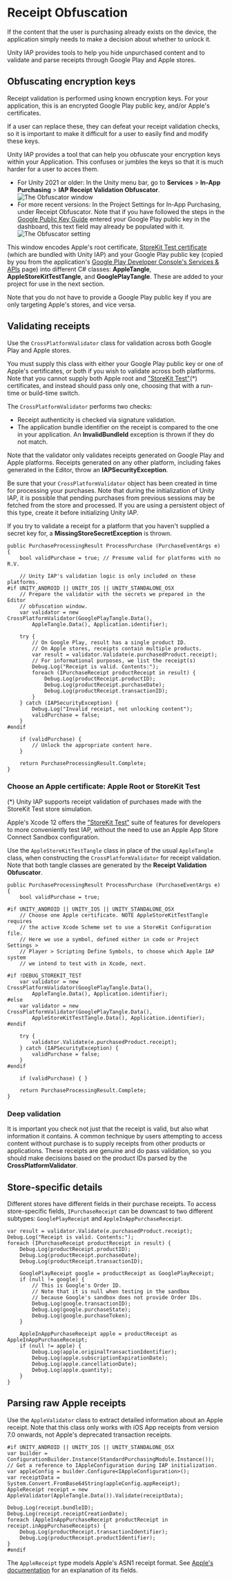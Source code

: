 # Receipt Obfuscation

If the content that the user is purchasing already exists on the device, the application simply needs to make a decision about whether to unlock it.

Unity IAP provides tools to help you hide unpurchased content and to validate and parse receipts through Google Play and Apple stores.

## Obfuscating encryption keys

Receipt validation is performed using known encryption keys. For your application, this is an encrypted Google Play public key, and/or Apple's certificates.

If a user can replace these, they can defeat your receipt validation checks, so it is important to make it difficult for a user to easily find and modify these keys.

Unity IAP provides a tool that can help you obfuscate your encryption keys within your Application. This confuses or jumbles the keys so that it is much harder for a user to acces them.

* For Unity 2021 or older: In the Unity menu bar, go to __Services__ > __In-App Purchasing__ > __IAP Receipt Validation Obfuscator__.
![The Obfuscator window](images/IAPObfuscator.png)
* For more recent versions: In the Project Settings for In-App Purchasing, under Receipt Obfuscator. Note that if you have followed the steps in the [Google Public Key Guide](GooglePublicKey.md) entered your Google Play public key in the dashboard, this text field may already be populated with it.
![The Obfuscator setting](images/IAPObfuscatorServiceSettings.png)

This window encodes Apple's root certificate, [StoreKit Test certificate](https://developer.apple.com/documentation/Xcode/setting-up-storekit-testing-in-xcode) (which are bundled with Unity IAP) and your Google Play public key (copied by you from the application's [Google Play Developer Console's Services &amp; APIs](https://developer.android.com/google/play/licensing/setting-up.html) page) into different C# classes: __AppleTangle__, __AppleStoreKitTestTangle__, and __GooglePlayTangle__. These are added to your project for use in the next section.

Note that you do not have to provide a Google Play public key if you are only targeting Apple's stores, and vice versa.

## Validating receipts

Use the `CrossPlatformValidator` class for validation across both Google Play and Apple stores.

You must supply this class with either your Google Play public key or one of Apple's certificates, or both if you wish to validate across both platforms. Note that you cannot supply both Apple root and ["StoreKit Test"](https://developer.apple.com/documentation/Xcode/setting-up-storekit-testing-in-xcode)(*) certificates, and instead should pass only one, choosing that with a run-time or build-time switch.

The `CrossPlatformValidator` performs two checks:

* Receipt authenticity is checked via signature validation.
* The application bundle identifier on the receipt is compared to the one in your application. An **InvalidBundleId** exception is thrown if they do not match.

Note that the validator only validates receipts generated on Google Play and Apple platforms. Receipts generated on any other platform, including fakes generated in the Editor, throw an __IAPSecurityException__.

Be sure that your `CrossPlatformValidator` object has been created in time for processing your purchases. Note that during the initialization of Unity IAP, it is possible that pending purchases from previous sessions may be fetched from the store and processed. If you are using a persistent object of this type, create it before initializing Unity IAP.

If you try to validate a receipt for a platform that you haven't supplied a secret key for, a __MissingStoreSecretException__ is thrown.

````
public PurchaseProcessingResult ProcessPurchase (PurchaseEventArgs e)
{
    bool validPurchase = true; // Presume valid for platforms with no R.V.

    // Unity IAP's validation logic is only included on these platforms.
#if UNITY_ANDROID || UNITY_IOS || UNITY_STANDALONE_OSX
    // Prepare the validator with the secrets we prepared in the Editor
    // obfuscation window.
    var validator = new CrossPlatformValidator(GooglePlayTangle.Data(),
        AppleTangle.Data(), Application.identifier);

    try {
        // On Google Play, result has a single product ID.
        // On Apple stores, receipts contain multiple products.
        var result = validator.Validate(e.purchasedProduct.receipt);
        // For informational purposes, we list the receipt(s)
        Debug.Log("Receipt is valid. Contents:");
        foreach (IPurchaseReceipt productReceipt in result) {
            Debug.Log(productReceipt.productID);
            Debug.Log(productReceipt.purchaseDate);
            Debug.Log(productReceipt.transactionID);
        }
    } catch (IAPSecurityException) {
        Debug.Log("Invalid receipt, not unlocking content");
        validPurchase = false;
    }
#endif

    if (validPurchase) {
        // Unlock the appropriate content here.
    }

    return PurchaseProcessingResult.Complete;
}

````

### Choose an Apple certificate: Apple Root or StoreKit Test

(*)  Unity IAP supports receipt validation of purchases made with the StoreKit Test store simulation.

Apple's Xcode 12 offers the ["StoreKit Test"](https://developer.apple.com/documentation/Xcode/setting-up-storekit-testing-in-xcode) suite of features for developers to more conveniently test IAP, without the need to use an Apple App Store Connect Sandbox configuration.

Use the `AppleStoreKitTestTangle` class in place of the usual `AppleTangle` class, when constructing the `CrossPlatformValidator` for receipt validation. Note that both tangle classes are generated by the **Receipt Validation Obfuscator**.

````
public PurchaseProcessingResult ProcessPurchase (PurchaseEventArgs e)
{
    bool validPurchase = true;

#if UNITY_ANDROID || UNITY_IOS || UNITY_STANDALONE_OSX
    // Choose one Apple certificate. NOTE AppleStoreKitTestTangle requires
    // the active Xcode Scheme set to use a StoreKit Configuration file.
    // Here we use a symbol, defined either in code or Project Settings >
    // Player > Scripting Define Symbols, to choose which Apple IAP system
    // we intend to test with in Xcode, next.

#if !DEBUG_STOREKIT_TEST
    var validator = new CrossPlatformValidator(GooglePlayTangle.Data(),
        AppleTangle.Data(), Application.identifier);
#else
    var validator = new CrossPlatformValidator(GooglePlayTangle.Data(),
        AppleStoreKitTestTangle.Data(), Application.identifier);
#endif

    try {
        validator.Validate(e.purchasedProduct.receipt);
    } catch (IAPSecurityException) {
        validPurchase = false;
    }
#endif

    if (validPurchase) { }

    return PurchaseProcessingResult.Complete;
}

````


### Deep validation

It is important you check not just that the receipt is valid, but also what information it contains. A common technique by users attempting to access content without purchase is to supply receipts from other products or applications. These receipts are genuine and do pass validation, so you should make decisions based on the product IDs parsed by the __CrossPlatformValidator__.

## Store-specific details

Different stores have different fields in their purchase receipts. To access store-specific fields, `IPurchaseReceipt` can be downcast to two different subtypes: `GooglePlayReceipt` and `AppleInAppPurchaseReceipt`.

````
var result = validator.Validate(e.purchasedProduct.receipt);
Debug.Log("Receipt is valid. Contents:");
foreach (IPurchaseReceipt productReceipt in result) {
    Debug.Log(productReceipt.productID);
    Debug.Log(productReceipt.purchaseDate);
    Debug.Log(productReceipt.transactionID);

    GooglePlayReceipt google = productReceipt as GooglePlayReceipt;
    if (null != google) {
        // This is Google's Order ID.
        // Note that it is null when testing in the sandbox
        // because Google's sandbox does not provide Order IDs.
        Debug.Log(google.transactionID);
        Debug.Log(google.purchaseState);
        Debug.Log(google.purchaseToken);
    }

    AppleInAppPurchaseReceipt apple = productReceipt as AppleInAppPurchaseReceipt;
    if (null != apple) {
        Debug.Log(apple.originalTransactionIdentifier);
        Debug.Log(apple.subscriptionExpirationDate);
        Debug.Log(apple.cancellationDate);
        Debug.Log(apple.quantity);
    }
}
````

## Parsing raw Apple receipts

Use the `AppleValidator` class to extract detailed information about an Apple receipt. Note that this class only works with iOS App receipts from version 7.0 onwards, not Apple's deprecated transaction receipts.

````
#if UNITY_ANDROID || UNITY_IOS || UNITY_STANDALONE_OSX
var builder = ConfigurationBuilder.Instance(StandardPurchasingModule.Instance());
// Get a reference to IAppleConfiguration during IAP initialization.
var appleConfig = builder.Configure<IAppleConfiguration>();
var receiptData = System.Convert.FromBase64String(appleConfig.appReceipt);
AppleReceipt receipt = new AppleValidator(AppleTangle.Data()).Validate(receiptData);

Debug.Log(receipt.bundleID);
Debug.Log(receipt.receiptCreationDate);
foreach (AppleInAppPurchaseReceipt productReceipt in receipt.inAppPurchaseReceipts) {
    Debug.Log(productReceipt.transactionIdentifier);
    Debug.Log(productReceipt.productIdentifier);
}
#endif
````

The `AppleReceipt` type models Apple's ASN1 receipt format. See [Apple's documentation](https://developer.apple.com/library/ios/releasenotes/General/ValidateAppStoreReceipt/Chapters/ReceiptFields.html#/apple_ref/doc/uid/TP40010573-CH106-SW1) for an explanation of its fields.
